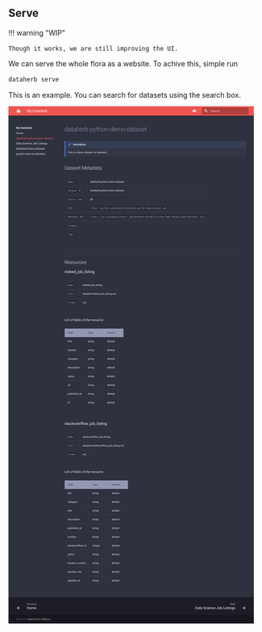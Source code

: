 ## Serve

!!! warning "WIP"

    Though it works, we are still improving the UI.


We can serve the whole flora as a website. To achive this, simple run

```bash
dataherb serve
```

This is an example. You can search for datasets using the search box.

![](assets/dataherb_serve_demo_dataset.png)